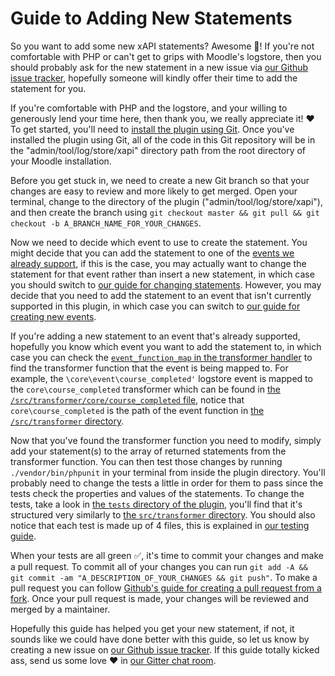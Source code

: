 # Guide to Adding New Statements
So you want to add some new xAPI statements? Awesome 🤘! If you're not comfortable with PHP or can't get to grips with Moodle's logstore, then you should probably ask for the new statement in a new issue via [our Github issue tracker](https://github.com/xAPI-vle/moodle-logstore_xapi/issues), hopefully someone will kindly offer their time to add the statement for you.

If you're comfortable with PHP and the logstore, and your willing to generously lend your time here, then thank you, we really appreciate it! ❤️️  To get started, you'll need to [install the plugin using Git](install-with-git.md). Once you've installed the plugin using Git, all of the code in this Git repository will be in the "admin/tool/log/store/xapi" directory path from the root directory of your Moodle installation.

Before you get stuck in, we need to create a new Git branch so that your changes are easy to review and more likely to get merged. Open your terminal, change to the directory of the plugin ("admin/tool/log/store/xapi"), and then create the branch using `git checkout master && git pull && git checkout -b A_BRANCH_NAME_FOR_YOUR_CHANGES`.

Now we need to decide which event to use to create the statement. You might decide that you can add the statement to one of the [events we already support](../src/transformer/handler.php), if this is the case, you may actually want to change the statement for that event rather than insert a new statement, in which case you should switch to [our guide for changing statements](change-statements.md). However, you may decide that you need to add the statement to an event that isn't currently supported in this plugin, in which case you can switch to [our guide for creating new events](new-events.md).

If you're adding a new statement to an event that's already supported, hopefully you know which event you want to add the statement to, in which case you can check the [`event_function_map` in the transformer handler](/src/transformer/handler.php) to find the transformer function that the event is being mapped to. For example, the `\core\event\course_completed'` logstore event is mapped to the `core\course_completed` transformer which can be found in [the `/src/transformer/core/course_completed` file](../src/transformer/core/course_completed), notice that `core\course_completed` is the path of the event function in [the `/src/transformer` directory](../src/transformer).

Now that you've found the transformer function you need to modify, simply add your statement(s) to the array of returned statements from the transformer function. You can then test those changes by running `./vendor/bin/phpunit` in your terminal from inside the plugin directory. You'll probably need to change the tests a little in order for them to pass since the tests check the properties and values of the statements. To change the tests, take a look in [the `tests` directory of the plugin](../tests), you'll find that it's structured very similarly to [the `src/transformer` directory](../src/transformer). You should also notice that each test is made up of 4 files, this is explained in [our testing guide](testing.md).

When your tests are all green ✅, it's time to commit your changes and make a pull request. To commit all of your changes you can run `git add -A && git commit -am "A_DESCRIPTION_OF_YOUR_CHANGES && git push"`. To make a pull request you can follow [Github's guide for creating a pull request from a fork](https://help.github.com/articles/creating-a-pull-request-from-a-fork/). Once your pull request is made, your changes will be reviewed and merged by a maintainer.

Hopefully this guide has helped you get your new statement, if not, it sounds like we could have done better with this guide, so let us know by creating a new issue on [our Github issue tracker](https://github.com/xAPI-vle/moodle-logstore_xapi/issues). If this guide totally kicked ass, send us some love ❤️ in [our Gitter chat room](https://gitter.im/LearningLocker/learninglocker).